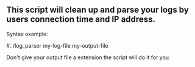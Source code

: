## This script will clean up and parse your logs by users connection time and IP address.

Syntax example:

#. /log_parser my-log-file my-output-file

Don't give your output file a extension the script will do it for you.
  
